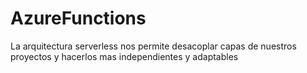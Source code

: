 # AzureFunctions
La arquitectura serverless nos permite desacoplar capas de nuestros proyectos y hacerlos mas independientes y adaptables

